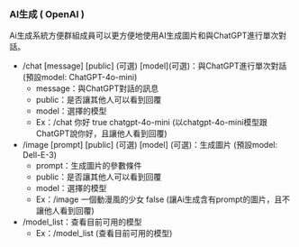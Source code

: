 ### **AI生成 ( OpenAI )**

Ai生成系統方便群組成員可以更方便地使用AI生成圖片和與ChatGPT進行單次對話。

* /chat [message] [public] \(可選\) [model]\(可選\)：與ChatGPT進行單次對話 (預設model: ChatGPT-4o-mini)
  + message：與ChatGPT對話的訊息
  + public：是否讓其他人可以看到回覆
  + model：選擇的模型
  + Ex：/chat 你好 true chatgpt-4o-mini (以chatgpt-4o-mini模型跟ChatGPT說你好，且讓他人看到回覆)
* /image [prompt] [public] \(可選\) [model] \(可選\)：生成圖片 (預設model: Dell-E-3)
  + prompt：生成圖片的參數條件
  + public：是否讓其他人可以看到回覆
  + model：選擇的模型
  + Ex：/image 一個動漫風的少女 false (讓Ai生成含有prompt的圖片，且不讓他人看到回覆)
* /model_list：查看目前可用的模型
  + Ex：/model_list (查看目前可用的模型)
